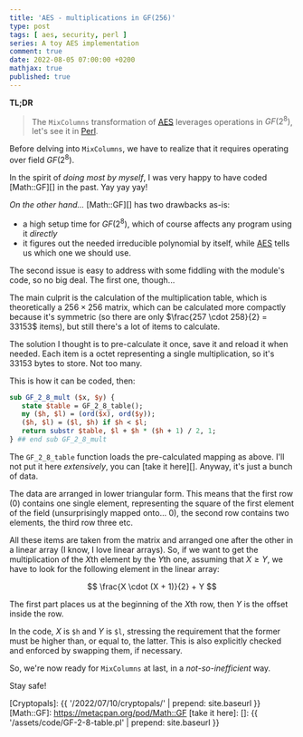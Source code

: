 ```yaml
---
title: 'AES - multiplications in GF(256)'
type: post
tags: [ aes, security, perl ]
series: A toy AES implementation
comment: true
date: 2022-08-05 07:00:00 +0200
mathjax: true
published: true
---
```


**TL;DR**

> The `MixColumns` transformation of [AES][] leverages operations in
> $GF(2^8)$, let's see it in [Perl][].

Before delving into `MixColumns`, we have to realize that it requires
operating over field $GF(2^8)$.

In the spirit of *doing most by myself*, I was very happy to have coded
[Math::GF][] in the past. Yay yay yay!

*On the other hand...* [Math::GF][] has two drawbacks as-is:

- a high setup time for $GF(2^8)$, which of course affects any program
  using it *directly*
- it figures out the needed irreducible polynomial by itself, while
  [AES][] tells us which one we should use.

The second issue is easy to address with some fiddling with the module's
code, so no big deal. The first one, though...

The main culprit is the calculation of the multiplication table, which
is theoretically a $256 \times 256$ matrix, which can be calculated more
compactly because it's symmetric (so there are only $\frac{257 \cdot
258}{2} = 33153$ items), but still there's a lot of items to calculate.

The solution I thought is to pre-calculate it once, save it and reload
it when needed. Each item is a octet representing a single
multiplication, so it's $33153$ bytes to store. Not too many.

This is how it can be coded, then:

```perl
sub GF_2_8_mult ($x, $y) {
   state $table = GF_2_8_table();
   my ($h, $l) = (ord($x), ord($y));
   ($h, $l) = ($l, $h) if $h < $l;
   return substr $table, $l + $h * ($h + 1) / 2, 1;
} ## end sub GF_2_8_mult
```

The `GF_2_8_table` function loads the pre-calculated mapping as above.
I'll not put it here *extensively*, you can [take it here][]. Anyway,
it's just a bunch of data.

The data are arranged in lower triangular form. This means that the
first row (0) contains one single element, representing the square of
the first element of the field (unsurprisingly mapped onto... 0), the
second row contains two elements, the third row three etc.

All these items are taken from the matrix and arranged one after the
other in a linear array (I know, I love linear arrays). So, if we want
to get the multiplication of the $X$th element by the $Y$th one,
assuming that $X \ge Y$, we have to look for the following element in the
linear array:

$$
\frac{X \cdot (X + 1)}{2} + Y
$$

The first part places us at the beginning of the $X$th row, then $Y$ is
the offset inside the row.

In the code, $X$ is `$h` and $Y$ is `$l`, stressing the requirement that
the former must be higher than, or equal to, the latter. This is also
explicitly checked and enforced by swapping them, if necessary.

So, we're now ready for `MixColumns` at last, in a *not-so-inefficient*
way.

Stay safe!

[Perl]: https://www.perl.org/
[AES]: https://csrc.nist.gov/csrc/media/publications/fips/197/final/documents/fips-197.pdf
[Cryptopals]: {{ '/2022/07/10/cryptopals/' | prepend: site.baseurl }}
[Math::GF]: https://metacpan.org/pod/Math::GF
[take it here]: []: {{ '/assets/code/GF-2-8-table.pl' | prepend: site.baseurl }}
